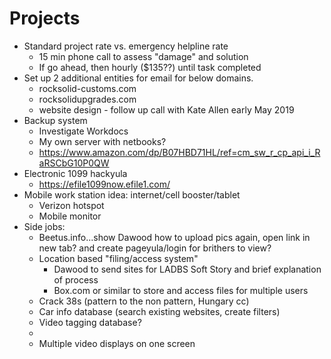 <!-- TITLE: Projects -->
<!-- SUBTITLE: A queue of projects -->

# Projects
* Standard project rate vs. emergency helpline rate
	* 15 min phone call to assess "damage" and solution
	* If go ahead, then hourly ($135??) until task completed
* Set up 2 additional entities for email for below domains.
	* rocksolid-customs.com
	* rocksolidupgrades.com
	* website design - follow up call with Kate Allen early May 2019
* Backup system
	* Investigate Workdocs
	* My own server with netbooks?
	* https://www.amazon.com/dp/B07HBD71HL/ref=cm_sw_r_cp_api_i_RaRSCbG10P0QW
* Electronic 1099 hackyula
	* https://efile1099now.efile1.com/
* Mobile work station idea: internet/cell booster/tablet
	* Verizon hotspot
	* Mobile monitor
* Side jobs: 
	* Beetus.info...show Dawood how to upload pics again, open link in new tab? and create pageyula/login for brithers to view?
	* Location based "filing/access system"
		* Dawood to send sites for LADBS Soft Story and brief explanation of process
		* Box.com or similar to store and access files for multiple users
	* Crack 38s (pattern to the non pattern, Hungary cc)
	* Car info database (search existing websites, create filters)
	* Video tagging database?
	* 
	* Multiple video displays on one screen